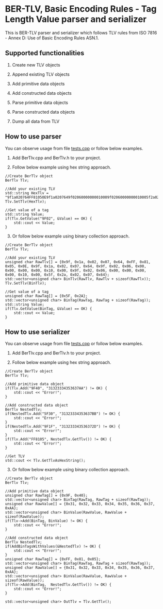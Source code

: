 # BER-TLV, Basic Encoding Rules - Tag Length Value parser and serializer
This is BER-TLV parser and serializer which follows TLV rules from ISO 7816 - Annex D: Use of Basic Encoding Rules ASN.1.


## Supported functionalities

1. Create new TLV objects

2. Append existing TLV objects

3. Add primitive data objects

4. Add constructed data objects

5. Parse primitive data objects

6. Parse constructed data objects

7. Dump all data from TLV


## How to use parser
You can observe usage from file [tests.cpp](https://github.com/huckor/BER-TLV/blob/master/src/tests.cpp) or follow below examples.

1. Add BerTlv.cpp and BerTlv.h to your project.

2. Follow below example using hex string approach.
```
//Create BerTlv object
BerTlv Tlv;

//Add your existing TLV
std::string HexTlv = "9f1a020764FF81050E9f1a0207649f02060000000010009f02060000000010005f2a020764";
Tlv.SetTlv(HexTlv);

//Get value of a tag
std::string Value;
if(Tlv.GetValue("9F02", &Value) == OK) {
    std::cout << Value;
}
```

3. Or follow below example using binary collection approach.
```
//Create BerTlv object
BerTlv Tlv;

//Add your existing TLV
unsigned char RawTlv[] = {0x9f, 0x1a, 0x02, 0x07, 0x64, 0xFF, 0x81, 0x05, 0x0E, 0x9f, 0x1a, 0x02, 0x07, 0x64, 0x9f, 0x02, 0x06, 0x00, 0x00, 0x00, 0x00, 0x10, 0x00, 0x9f, 0x02, 0x06, 0x00, 0x00, 0x00, 0x00, 0x10, 0x00, 0x5f, 0x2a, 0x02, 0x07, 0x64}; 
std::vector<unsigned char> BinTlv(RawTlv, RawTlv + sizeof(RawTlv));
Tlv.SetTlv(BinTlv);

//Get value of a tag
unsigned char RawTag[] = {0x5F, 0x2A};
std::vector<unsigned char> BinTag(RawTag, RawTag + sizeof(RawTag));
std::string Value;
if(Tlv.GetValue(BinTag, &Value) == OK) {
    std::cout << Value;
}
```


## How to use serializer
You can observe usage from file [tests.cpp](https://github.com/huckor/BER-TLV/blob/master/src/tests.cpp) or follow below examples.

1. Add BerTlv.cpp and BerTlv.h to your project.

2. Follow below example using hex string approach.
```
//Create BerTlv object
BerTlv Tlv;

//Add primitive data object
if(Tlv.Add("9F40", "31323334353637AA") != OK) {
    std::cout << "Error!";
}

//Add constructed data object
BerTlv NestedTlv;
if(NestedTlv.Add("5F30", "31323334353637BB") != OK) {
    std::cout << "Error!";
}
if(NestedTlv.Add("9F1F", "313233343536372D") != OK) {
    std::cout << "Error!";
}
if(Tlv.Add("FF8105", NestedTlv.GetTlv()) != OK) {
    std::cout << "Error!";
}

//Get TLV
std::cout << Tlv.GetTlvAsHexString();
```

3. Or follow below example using binary collection approach.
```
//Create BerTlv object
BerTlv Tlv;

//Add primitive data object
unsigned char RawTag[] = {0x9F, 0x40};
std::vector<unsigned char> BinTag(RawTag, RawTag + sizeof(RawTag));
unsigned char RawValue[] = {0x31, 0x32, 0x33, 0x34, 0x35, 0x36, 0x37, 0xAA};
std::vector<unsigned char> BinValue(RawValue, RawValue + sizeof(RawValue));
if(Tlv->Add(BinTag, BinValue) != OK) {
    std::cout << "Error!";
}

//Add constructed data object
BerTlv NestedTlv;
if(AddBinTagsWithValues(&NestedTlv) != OK) {
    std::cout << "Error!";
}
unsigned char RawTag[] = {0xFF, 0x81, 0x05};
std::vector<unsigned char> BinTag(RawTag, RawTag + sizeof(RawTag));
unsigned char RawValue[] = {0x31, 0x32, 0x33, 0x34, 0x35, 0x36, 0x37, 0xAA};
std::vector<unsigned char> BinValue(RawValue, RawValue + sizeof(RawValue));
if(Tlv->Add(BinTag,  NestedTlv.GetTlv()) != OK) {
    std::cout << "Error!";
}

std::vector<unsigned char> OutTlv = Tlv.GetTlv();
```